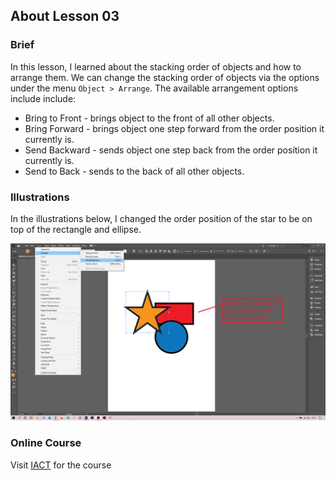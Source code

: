 ## About Lesson 03

### Brief
In this lesson, I learned about the stacking order of objects and how to arrange them. We can change the stacking order of objects via the options under the menu ``Object > Arrange``. The available arrangement options include include:
- Bring to Front - brings object to the front of all other objects.
- Bring Forward - brings object one step forward from the order position it currently is.
- Send Backward - sends object one step back from the order position it currently is.
- Send to Back - sends to the back of all other objects.

### Illustrations

In the illustrations below, I changed the order position of the star to be on top of the rectangle and ellipse.

![Illustration Example](../assets/images/lesson-03/illustration-01.png)

### Online Course
Visit [IACT](https://iact.ie) for the course